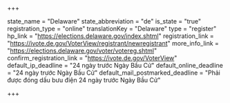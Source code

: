+++

state_name = "Delaware"
state_abbreviation = "de"
is_state = "true"
registration_type = "online"
translationKey = "Delaware"
type = "register"
hp_link = "https://elections.delaware.gov/index.shtml"
registration_link = "https://ivote.de.gov/VoterView/registrant/newregistrant"
more_info_link = "https://elections.delaware.gov/voter/votereg.shtml"
confirm_registration_link = "https://ivote.de.gov/VoterView"
default_ip_deadline = "24 ngày trước Ngày Bầu Cử"
default_online_deadline = "24 ngày trước Ngày Bầu Cử"
default_mail_postmarked_deadline = "Phải được đóng dấu bưu điện 24 ngày trước Ngày Bầu Cử"

+++